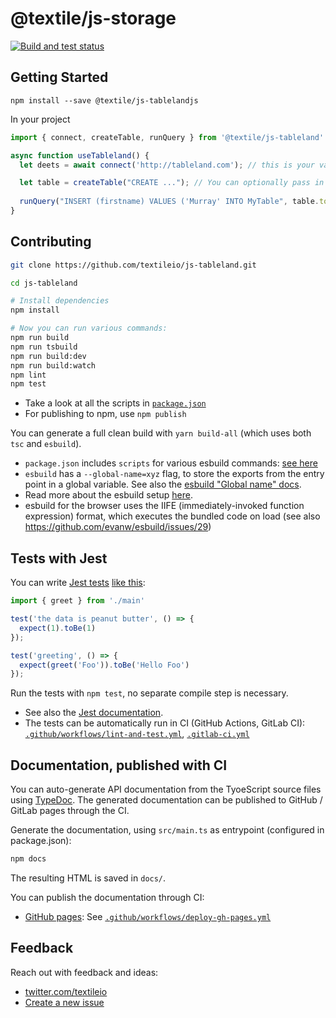 # @textile/js-storage

[![Build and test status](https://github.com/textileio/js-tableland/workflows/Lint%20and%20test/badge.svg)](https://github.com/textileio/js-tableland/actions?query=workflow%3A%22Build+and+test%22)



## Getting Started

```
npm install --save @textile/js-tablelandjs
```

In your project

```JavaScript
import { connect, createTable, runQuery } from '@textile/js-tableland'

async function useTableland() {
  let deets = await connect('http://tableland.com'); // this is your validator

  let table = createTable("CREATE ..."); // You can optionally pass in a UUID
  
  runQuery("INSERT (firstname) VALUES ('Murray' INTO MyTable", table.token_id);  
}

```


## Contributing

```bash
git clone https://github.com/textileio/js-tableland.git

cd js-tableland

# Install dependencies
npm install

# Now you can run various commands:
npm run build
npm run tsbuild
npm run build:dev
npm run build:watch
npm lint
npm test
```

* Take a look at all the scripts in [`package.json`](https://github.com/metachris/typescript-boilerplate/blob/master/package.json)
* For publishing to npm, use `npm publish`



You can generate a full clean build with `yarn build-all` (which uses both `tsc` and `esbuild`).

* `package.json` includes `scripts` for various esbuild commands: [see here](https://github.com/metachris/typescript-boilerplate/blob/master/package.json#L23)
* `esbuild` has a `--global-name=xyz` flag, to store the exports from the entry point in a global variable. See also the [esbuild "Global name" docs](https://esbuild.github.io/api/#global-name).
* Read more about the esbuild setup [here](https://www.metachris.com/2021/04/starting-a-typescript-project-in-2021/#esbuild).
* esbuild for the browser uses the IIFE (immediately-invoked function expression) format, which executes the bundled code on load (see also https://github.com/evanw/esbuild/issues/29)


## Tests with Jest

You can write [Jest tests](https://jestjs.io/docs/getting-started) [like this](https://github.com/metachris/typescript-boilerplate/blob/master/src/main.test.ts):

```typescript
import { greet } from './main'

test('the data is peanut butter', () => {
  expect(1).toBe(1)
});

test('greeting', () => {
  expect(greet('Foo')).toBe('Hello Foo')
});
```

Run the tests with `npm test`, no separate compile step is necessary.

* See also the [Jest documentation](https://jestjs.io/docs/getting-started).
* The tests can be automatically run in CI (GitHub Actions, GitLab CI): [`.github/workflows/lint-and-test.yml`](https://github.com/textileio/js-tableland/blob/master/.github/workflows/lint-and-test.yml), [`.gitlab-ci.yml`](https://github.com/textileio/js-tableland/blob/master/.gitlab-ci.yml)


## Documentation, published with CI

You can auto-generate API documentation from the TyoeScript source files using [TypeDoc](https://typedoc.org/guides/doccomments/). The generated documentation can be published to GitHub / GitLab pages through the CI.

Generate the documentation, using `src/main.ts` as entrypoint (configured in package.json):

```bash
npm docs
```

The resulting HTML is saved in `docs/`.

You can publish the documentation through CI:
* [GitHub pages](https://pages.github.com/): See [`.github/workflows/deploy-gh-pages.yml`](https://github.com/metachris/typescript-boilerplate/blob/master/.github/workflows/deploy-gh-pages.yml)


## Feedback

Reach out with feedback and ideas:

* [twitter.com/textileio](https://twitter.com/textileio)
* [Create a new issue](https://github.com/textileio/js-tableland/issues)
